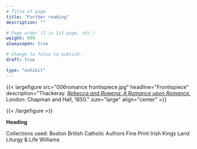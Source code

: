 ```yaml
---
# Title of page
title: "Further reading"
description: ""

# Page order (1 is 1st page, etc.)
weight: 999
alwaysopen: true

# Change to false to publish.
draft: true

type: "exhibit"
---
```


{{< largefigure src="006romance frontispiece.jpg"
                headline="Frontispiece"
                description="Thackeray. *[Rebecca and Rowena: A Romance upon Romance.](https://bc-primo.hosted.exlibrisgroup.com/permalink/f/1jdnfk3/ALMA-BC21324882630001021)* London: Chapman and Hall, 1850."
                size="large" align="center" >}}

{{< /largefigure >}}

__Heading__

Collections used:
Boston
British Catholic Authors
Fine Print
Irish
Kings Land
Liturgy & Life
Williams